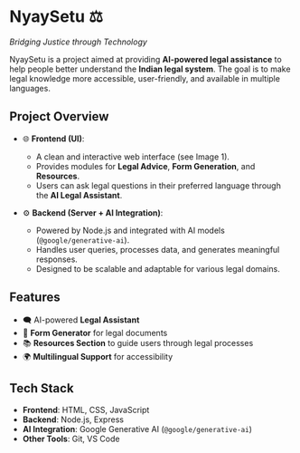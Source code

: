 # NyaySetu ⚖️

*Bridging Justice through Technology*

NyaySetu is a project aimed at providing **AI-powered legal assistance** to help people better understand the **Indian legal system**.
The goal is to make legal knowledge more accessible, user-friendly, and available in multiple languages.

## Project Overview

* 🌐 **Frontend (UI)**:

  * A clean and interactive web interface (see Image 1).
  * Provides modules for **Legal Advice**, **Form Generation**, and **Resources**.
  * Users can ask legal questions in their preferred language through the **AI Legal Assistant**.

* ⚙️ **Backend (Server + AI Integration)**:

  * Powered by Node.js and integrated with AI models (`@google/generative-ai`).
  * Handles user queries, processes data, and generates meaningful responses.
  * Designed to be scalable and adaptable for various legal domains.

## Features

* 🗨️ AI-powered **Legal Assistant**
* 📄 **Form Generator** for legal documents
* 📚 **Resources Section** to guide users through legal processes
* 🌍 **Multilingual Support** for accessibility

## Tech Stack

* **Frontend**: HTML, CSS, JavaScript
* **Backend**: Node.js, Express
* **AI Integration**: Google Generative AI (`@google/generative-ai`)
* **Other Tools**: Git, VS Code

